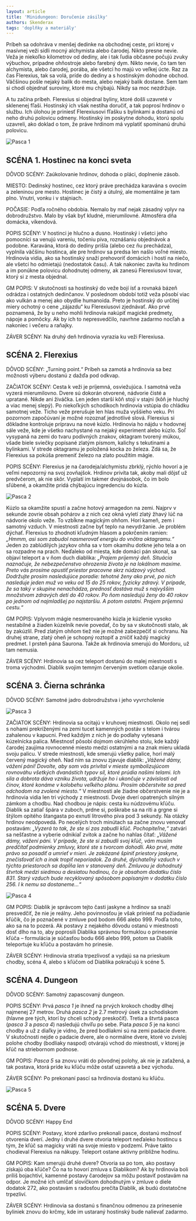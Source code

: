 ```yaml
---
layout: article
title: 'Minidungeon: Doručenie zásilky'
authors: Skenderax
tags: 'doplňky a materiály'
---
```


Príbeh sa odohráva v menšej dedinke na obchodnej ceste, pri ktorej v masívnej veži sídli mocný alchymista alebo čarodej. Nikto presne nevie. Veža je niekoľko kilometrov od dediny, ale i tak ľudia občasne počujú zvuky výbuchov, prípadne ohňostroje alebo farebný dym. Nikto nevie, čo tam ten alchymista, alebo čarodej, porába, ale všetci ho majú vo veľkej úcte. Raz za čas Flerexius, tak sa volá, príde do dediny a s hostinským dohodne obchod. Väčšinou pošle nejaký balík do mesta, alebo nejaký balík dostane. Sem tam si chodí objednať suroviny, ktoré mu chýbajú. Nikdy sa moc nezdržuje.

A tu začína príbeh. Flerexius si objednal byliny, ktoré došli uzavreté v sklenenej fľaši. Hostinský ich však nestíha doručiť, a tak poprosí hrdinov o službu. Ich úlohou je priniesť Flerexiusovi fľašku s bylinkami a dostanú od neho druhú polovicu odmeny. Hostinský im poskytne dohodu, ktorú spolu uzavreli, ako doklad o tom, že práve hrdinom má vyplatiť spomínanú druhú polovicu.

![Pasca 1](pasca1-opt.jpg)

## SCÉNA 1. Hostinec na konci sveta

DÔVOD SCÉNY: Zaúkolovanie hrdinov, dohoda o pláci, doplnenie zásob.

MIESTO: Dedinský hostinec, cez ktorý práve prechádza karavána s ovocím a zeleninou pre mesto. Hostinec je čistý a útulný, ale momentálne je tam plno. Vnutri, vonku i v stajniach.

POČASIE: Podľa ročného obdobia. Nemalo by mať nejak zásadný vplyv na dobrodružstvo. Malo by však byť kludné, mierumilovné. Atmosféra dňa domácka, víkendová.

POPIS SCÉNY: V hostinci je hlučno a dusno. Hostinský i všetci jeho pomocníci sa venujú vareniu, točeniu piva, roznášaniu objednávok a podobne. Karavána, ktorá do dediny prišla (alebo cez ňu prechádza), vyplnila väčšinu hostinca, ale pre hrdinov sa predsa len našlo voľné miesto. Hrdinovia vidia, ako sa hostinský snaží prehovoriť domácich i hostí na niečo, ale všetci ho odmietajú (nedostatok času). A tak nakoniec zavíta ku hrdinom a im ponúkne polovicu dohodnutej odmeny, ak zanesú Flerexiusovi tovar, ktorý si z mesta objednal.

GM POPIS: V skutočnosti sa hostinský do veže bojí ísť a rovnaká bázeň odrádza i ostatných dedinčanov. V poslednom období totiž veža pôsobí viac ako vulkán a menej ako obydlie humanoida. Preto je hostinský do určitej miery ochotný o cene „zájazdu“ ku Flerexiusovi zjednávať. Ako prvé poznamená, že by u neho mohli hrdinovia nakúpiť magické predmety, nápoje a pomôcky. Ak by ich to nepresvedčilo, navrhne zadarmo nocľah a nakoniec i večeru a raňajky.

ZÁVER SCÉNY: Na druhý deň hrdinovia vyrazia ku veži Flerexiusa.

## SCÉNA 2. Flerexius

DÔVOD SCÉNY: „Turning point.“ Príbeh sa zamotá a hrdinovia sa bez možnosti výberu dostanú z dažďa pod odkvap.

ZAČIATOK SCÉNY: Cesta k veži je príjemná, osviežujúca. I samotná veža vyzerá mierumilovno. Dvere sú dokorán otvorené, nádvorie čisté a upratané. Nikde ani živáčka. Len jeden starší kôň stojí v stajni (kôň je hluchý a viac menej slepý). Po niekoľkých schodíkoch hrdinovia vstúpia do chládku samotnej veže. Ticho veže prerušuje len hlas muža vyššieho veku. Pri pozornom započúvaní je možné rozoznať jednotlivé slová. Flerexius si dôkladne kontroluje prípravu na nové kúzlo. Hrdinovia ho nájdu v hodovnej sále veže, kde je všetko nachystané na nejaký experiment alebo kúzlo. Soľ vysypaná na zemi do tvaru podivných znakov, oktagram tvorený múkou, všade biele sviečky popísané zlatým písmom, kalichy s tekutinami a bylinkami. V strede oktagramu je položená kocka zo železa. Zdá sa, že Flerexius sa pokúša premeniť železo na zlato použitím mágie.

POPIS SCÉNY: Flerexius je na čarodeja/alchymistu zbrklý, rýchlo hovorí a je veľmi nepozorný na svoj zovňajšok. Hrdinov privíta tak, akoby mali dôjsť už predvčerom, ak nie skôr. Vyplatí im takmer dvojnásobok, čo im bolo sľúbené, a okamžite pridá chýbajúcu ingredenciu do kúzla.

![Pasca 2](pasca2-opt.jpg)

Kúzlo sa okamžite spustí a začne hotový armagedon na zemi. Najprv v sekunde zovrie obsah pohárov a z nich cez okná vyletí zlatý žhavý lúč na nádvorie okolo veže. To vzbĺkne magickým ohňom. Horí kameň, zem i samotný vzduch. V miestnosti začne byť teplo na nevydržanie. Je problém dýchať. Flerexius to zhodnotí kľudným hlasom a pokrčením ramien: _„Hmmm, asi som zabudol nasmerovať energiu do vnôtra oktagramu.“_ Jeden zo zablúdilých jazykov ohňa sa v tom okamihu dotkne jeho tela a on sa roz­padne na prach. Neďaleko od miesta, kde domáci pán skonal, sa objaví teleport a v ňom duch diablika: _„Prajem príjemný deň. Situácia naznačuje, že nebezpečenstvo ohrozenia života je na lokálnom maxime. Preto vás prosíme opustiť priestor pracovne skrz núdzový východ. Dodržujte prosím nasledujúce poradie: tehotné ženy ako prvé, po nich nasleduje jeden muž vo veku od 15 do 25 rokov, fyzicky zdravý. V prípade, že sa taký v skupine nenachádza, prednosť dostáva muž s najvyšším množstvom zdravých detí do 40 rokov. Po ňom nasledujú ženy do 40 rokov po jednom od najmladšej po najstaršiu. A potom ostatní. Prajem príjemnú cestu.“_

GM POPIS: Vplyvom mágie nesmerovaného kúzla je kúzlenie vysoko nestabilné a žiaden kúzelník nevie povedať, čo by sa v skutočnosti stalo, ak by zakúzlil. Pred zlatým ohňom tiež nie je možné zabezpečiť si ochranu. Na druhej strane, zlatý oheň je schopný roztopiť a zničiť každý magický predmet. I prsteň pána Saurona. Takže ak hrdinovia smerujú do Mordoru, už tam nemusia.

ZÁVER SCÉNY: Hrdinovia sa cez teleport dostanú do malej miestnosti s troma východmi. Diablik svojim temným červeným svetlom ožaruje okolie.

## SCÉNA 3. Čierna schránka

DÔVOD SCÉNY: Samotné jadro dobrodružstva i jeho vyvrcholenie

![Pasca 3](pasca3-opt.jpg)

ZAČIATOK SCÉNY: Hrdinovia sa ocitajú v kruhovej miestnosti. Okolo nej sedí s nohami prekríženými na zemi tucet kamenných postáv s telom i tvárou zahalenou v kapucni. Pred každým z nich je do podlahy vytesaná kúzelnícka palica. Miestnosť pôsobí dojmom okrúhleho stolu, kde každý čarodej zaujíma rovnocenné miesto medzi ostatnými a na znak mieru ukladá svoju palicu. V strede miestnosti, kde smerujú všetky palice, horí malý červený magický oheň. Nad ním sa znovu zjavuje diablik: _„Vážené dámy, vážení páni! Dovolte, aby som vás privítal v mieste symbolizujúcom rovnováhu všetkých dvanástich typov síl, ktoré prúdia našimi telami. Ich sila a dobrota dáva vzniku života, udržuje ho i ukončuje v závislosti od činov, ktoré konáme v kolobehu veľkého plánu. Prosím občerstvite sa pred odchodom na zvolené miesto.“_ V miestnosti ale žiadne občerstvenie nie je a hrdinovia vidia len tri východy z miestnosti. Dvoje dverí opatrených silným zámkom a chodbu. Nad chodbou je nápis: cesta ku núdzovému kľúču. Diablik sa zatiaľ špára v zuboch, prdne si, poškrabe sa na riti a grgne si štýlom opitého štangasta po exnutí litrového piva pod 3 sekundy. Na otázky hrdinov neodpovedá. Po necelých troch minútach sa začne znovu venovať postavám: _„Vyzerá to tak, že ste si zas zabudli kľúč. Pochopiteľne,“_ zatvári sa nešťastne a vyberie odnikiaľ zvitok a začne ho nahlas čítať: _„Vážené dámy, vážení páni. V prípade, že ste si zabudli svoj kľúč, vám musím predčítať podmienky zmluvy, ktoré ste s tvorcom dohodli. Ako prvé, máte právo sa posadiť a umrieť v mieri. Je zakázané špiniť priestory jaskyne, znečisťovať ich a inak tropiť neporiadok. Za druhé, dýchateľný vzduch v týchto priestoroch sa dopĺňa len v stanovený deň. Zmluvou je dohodnutý štvrtok medzi siedmou a desiatou hodinou, čo je obsahom dodatku číslo 831. Starý vzduch bude recyklovaný spôsobom popísaným v dodatku číslo 256. I k nemu sa dostaneme...“_

![Pasca 4](pasca4-opt.jpg)

GM POPIS: Diablik je správcom tejto časti jaskyne a hrdinov sa snaží presvedčiť, že nie je reálny. Jeho povinnosťou je však priniesť na požiadanie kľúčik, čo je poznačené v zmluve pod bodom 666 alebo 999. Podľa toho, ako sa na to pozerá. Ak postavy z nejakého dôvodu ostanú v miestnosti dosť dlho na to, aby poprosili Diablika správnou formuklou o prinesenie kľúča – formulácia je súčasťou bodu 666 alebo 999, potom sa Diablik teleportuje ku kľúču a postavám ho prinesie.

ZÁVER SCÉNY: Hrdinovia stratia trpezlivosť a vydajú sa na prieskum chodby, scéna 4, alebo s kľúčom od Diablika pokračujú k scéne 5.

## SCÉNA 4. Dungeon

DÔVOD SCÉNY: Samotný zapascovaný dungeon.

POPIS SCÉNY: Prvá _pasca 1_ je ihneď na prvých krokoch chodby dlhej najmenej 27 metrov. Druhá _pasca 2_ je 2.7 metrový úsek za schodiskom (hlavne pre tých, ktorí by chceli schody preskočiť). Tretia a štvrtá pasca (_pasca 3_ a _pasca 4_) nasledujú chvíľu po sebe. Piata _pasca 5_ je na konci chodby a už z diaľky je vidno, že pred bodliakmi sú na zemi padacie dvere. V skutočnosti nejde o padacie dvere, ale o normálne dvere, ktoré vo zvislej polohe chodby (bodliaky naspod) otvárajú vchod do miestnosti, v ktorej je kľúč na striebornom podnose.

GM POPIS: _Pasca 5_ sa znovu vráti do pôvodnej polohy, ak nie je zaťažená, a tak postava, ktorá príde ku kľúču môže ostať uzavretá a bez východu.

ZÁVER SCÉNY: Po prekonaní pascí sa hrdinovia dostanú ku kľúču.

![Pasca 5](pasce5-opt.jpg)

## SCÉNA 5. Dvere

DÔVOD SCÉNY: Happy End

POPIS SCÉNY: Postavy, ktoré zdarlivo prekonali pasce, dostanú možnosť otvorenia dverí. Jedny i druhé dvere otvoria teleport neďaleko hostincu s tým, že kľúč sa magicky vráti na svoje miesto v podzemí. Práve takto chodieval Flerexius na nákupy. Teleport ostane aktívny približne hodinu.

GM POPIS: Kam smerujú druhé dvere? Otvoria sa po tom, ako postavy získajú oba kľúče? Čo na to hovorí zmluva s Diablikom? Ak by hrdinovia boli príliš bojachtiví, kamenné postavy čarodejov sa môžu postaviť postavám na odpor. Je možné ich umlčať slovíčkom dohodnutým v zmluve o diele dodatok 272, ako postavám s radosťou prečíta Diablik, ak budú dostatočne trpezliví.

ZÁVER SCÉNY: Hrdinovia sa dostanú s finančnou odmenou za prinesenie byliniek znovu do krčmy, kde im ustaraný hostinský bude nalievať zadarmo.
